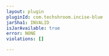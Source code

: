 ```yaml
---
layout: plugin
pluginId: com.techshroom.incise-blue
jarSha1: INVALID
isJarAvailable: true
error: NONE
violations: []

---
```

